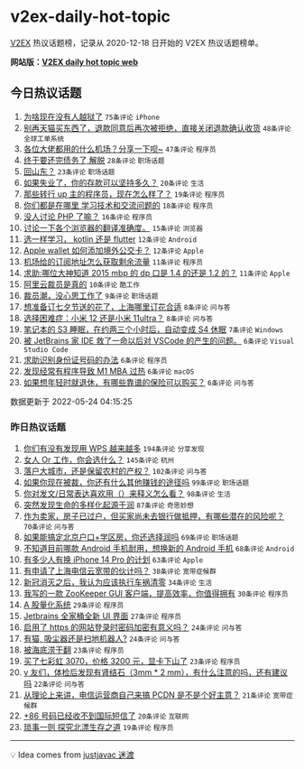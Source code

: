 # v2ex-daily-hot-topic

[V2EX](https://www.v2ex.com/) 热议话题榜，记录从 2020-12-18 日开始的 V2EX 热议话题榜单。

**网站版：[V2EX daily hot topic web](https://boojack.github.io/v2ex-daily-hot-topic-web/)**

## 今日热议话题

<!-- TODAY BEGIN -->

1. [为啥现在没有人越狱了](https://www.v2ex.com/t/854860) `75条评论` `iPhone`
1. [别再天猫买东西了，退款同意后再次被拒绝，直接关闭退款确认收货](https://www.v2ex.com/t/854856) `48条评论` `全球工单系统`
1. [各位大佬都用的什么机场？分享一下呗~](https://www.v2ex.com/t/854873) `47条评论` `程序员`
1. [终于要还完债务了,解脱](https://www.v2ex.com/t/854885) `28条评论` `职场话题`
1. [回山东？](https://www.v2ex.com/t/854858) `23条评论` `职场话题`
1. [如果失业了，你的存款可以坚持多久？](https://www.v2ex.com/t/854916) `20条评论` `生活`
1. [那些转行 up 主的程序员，现在怎么样了？](https://www.v2ex.com/t/854907) `19条评论` `程序员`
1. [你们都是在哪里 学习技术和交流问题的](https://www.v2ex.com/t/854903) `18条评论` `程序员`
1. [没人讨论 PHP 了嘛？](https://www.v2ex.com/t/854863) `16条评论` `程序员`
1. [讨论一下各个浏览器的翻译准确度。](https://www.v2ex.com/t/854875) `15条评论` `浏览器`
1. [选一样学习， kotlin 还是 flutter](https://www.v2ex.com/t/854910) `12条评论` `Android`
1. [Apple wallet 如何添加境外公交卡？](https://www.v2ex.com/t/854896) `12条评论` `Apple`
1. [机场给的订阅地址怎么获取剩余流量](https://www.v2ex.com/t/854862) `11条评论` `程序员`
1. [求助:哪位大神知道 2015 mbp 的 dp 口是 1.4 的还是 1.2 的？](https://www.v2ex.com/t/854859) `11条评论` `Apple`
1. [阿里云裁员是真的](https://www.v2ex.com/t/854867) `10条评论` `酷工作`
1. [裁员潮，没心思工作了](https://www.v2ex.com/t/854905) `9条评论` `职场话题`
1. [想准备订七夕节送的花了，上海哪里订花合适](https://www.v2ex.com/t/854893) `8条评论` `问与答`
1. [选择困难症：小米 12 还是小米 11ultra？](https://www.v2ex.com/t/854881) `8条评论` `问与答`
1. [笔记本的 S3 睡眠，在约两三个小时后，自动变成 S4 休眠](https://www.v2ex.com/t/854865) `7条评论` `Windows`
1. [被 JetBrains 家 IDE 救了一命以后对 VSCode 的产生的问题。](https://www.v2ex.com/t/854928) `6条评论` `Visual Studio Code`
1. [求助识别身份证号码的办法](https://www.v2ex.com/t/854918) `6条评论` `程序员`
1. [发现经常有程序导致 M1 MBA 过热](https://www.v2ex.com/t/854913) `6条评论` `macOS`
1. [如果想年轻时就退休，有哪些靠谱的保险可以购买？](https://www.v2ex.com/t/854864) `6条评论` `问与答`

数据更新于 2022-05-24 04:15:25

<!-- TODAY END -->

### 昨日热议话题

<!-- YESTERDAY BEGIN -->

1. [你们有没有发现用 WPS 越来越多](https://www.v2ex.com/t/854600) `194条评论` `分享发现`
1. [女人 Or 工作，你会选什么？](https://www.v2ex.com/t/854613) `145条评论` `杭州`
1. [落户大城市，还是保留农村的产权？](https://www.v2ex.com/t/854644) `102条评论` `问与答`
1. [如果你现在被裁，你还有什么其他赚钱的途径吗](https://www.v2ex.com/t/854679) `99条评论` `职场话题`
1. [你对发文/日常表达喜欢用（）来释义怎么看？](https://www.v2ex.com/t/854616) `98条评论` `生活`
1. [突然发现生命的多样化起源于润](https://www.v2ex.com/t/854601) `87条评论` `奇思妙想`
1. [作为卖家，房子已过户，但买家尚未去银行做抵押，有哪些潜在的风险呢？](https://www.v2ex.com/t/854689) `70条评论` `问与答`
1. [如果能搞定北京户口+学区房，你还选择润吗](https://www.v2ex.com/t/854668) `69条评论` `职场话题`
1. [不知道目前哪款 Android 手机耐用，想换新的 Android 手机](https://www.v2ex.com/t/854609) `68条评论` `Android`
1. [有多少人有换 iPhone 14 Pro 的计划](https://www.v2ex.com/t/854704) `63条评论` `Apple`
1. [有申请了上海电信云宽带的伙计吗？](https://www.v2ex.com/t/854786) `38条评论` `宽带症候群`
1. [新冠消灭之后，我认为应该执行车祸清零](https://www.v2ex.com/t/854722) `34条评论` `生活`
1. [我写的一款 ZooKeeper GUI 客户端，提高效率，你值得拥有](https://www.v2ex.com/t/854598) `30条评论` `程序员`
1. [A 股量化系统](https://www.v2ex.com/t/854739) `29条评论` `程序员`
1. [Jetbrains 全家桶全新 UI 界面](https://www.v2ex.com/t/854816) `27条评论` `程序员`
1. [启用了 https 的网站登录时密码加密有意义吗？](https://www.v2ex.com/t/854741) `24条评论` `问与答`
1. [有猫, 吸尘器还是扫地机器人?](https://www.v2ex.com/t/854606) `24条评论` `问与答`
1. [被海底涝干翻](https://www.v2ex.com/t/854691) `23条评论` `程序员`
1. [买了七彩虹 3070，价格 3200 元，显卡下山了](https://www.v2ex.com/t/854610) `23条评论` `程序员`
1. [v 友们，体检后发现有肾结石（3mm * 2 mm），有什么注意的吗，还有建议吗](https://www.v2ex.com/t/854791) `22条评论` `问与答`
1. [从理论上来讲，电信运营商自己来搞 PCDN 是不是个好主意？](https://www.v2ex.com/t/854782) `21条评论` `宽带症候群`
1. [+86 号码已经收不到国际短信了](https://www.v2ex.com/t/854820) `20条评论` `互联网`
1. [琐事一则 探究北漂生存之道](https://www.v2ex.com/t/854737) `19条评论` `程序员`

<!-- YESTERDAY END -->

---

💡 Idea comes from [justjavac 迷渡](https://github.com/justjavac/)
